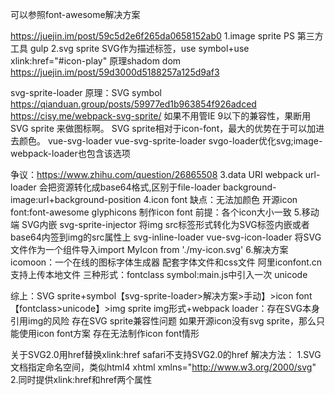 可以参照font-awesome解决方案

https://juejin.im/post/59c5d2e6f265da0658152ab0
1.image sprite
  PS
  第三方工具
  gulp
2.svg sprite
  SVG作为描述标签，use symbol+use xlink:href="#icon-play"
  原理shadom dom
  https://juejin.im/post/59d3000d5188257a125d9af3

  svg-sprite-loader 原理：SVG symbol
  https://qianduan.group/posts/59977ed1b963854f926adced
  https://cisy.me/webpack-svg-sprite/
  如果不用管IE 9以下的兼容性，果断用 SVG sprite 来做图标啊。
  SVG sprite相对于icon-font，最大的优势在于可以加进去颜色。
  vue-svg-loader
  vue-svg-sprite-loader
  svgo-loader优化svg;image-webpack-loader也包含该选项

  争议：https://www.zhihu.com/question/26865508
3.data URI
  webpack url-loader 会把资源转化成base64格式,区别于file-loader
                     background-image:url+background-position
4.icon font
  缺点：无法加颜色
  开源icon font:font-awesome glyphicons
  制作icon font
      前提：各个icon大小一致
5.移动端 SVG内嵌
  svg-sprite-injector 将img src标签形式转化为SVG标签内嵌或者base64内签到img的src属性上
  svg-inline-loader
  vue-svg-icon-loader 将SVG文件作为一个组件导入import MyIcon from './my-icon.svg'
6.解决方案
  icomoon：一个在线的图标字体生成器
           配套字体文件和css文件
  阿里iconfont.cn
     支持上传本地文件
     三种形式：fontclass symbol:main.js中引入一次 unicode



综上：SVG sprite+symbol【svg-sprite-loader>解决方案>手动】>icon font【fontclass>unicode】>img sprite
     img形式+webpack loader：存在SVG本身引用img的风险
     存在SVG sprite兼容性问题
     如果开源icon没有svg sprite，那么只能使用icon font方案
     存在无法制作icon font情形


关于SVG2.0用href替换xlink:href
safari不支持SVG2.0的href
解决方法：
1.SVG文档指定命名空间，类似html4 xhtml
xmlns="http://www.w3.org/2000/svg"
2.同时提供xlink:href和href两个属性